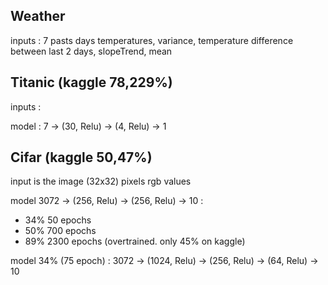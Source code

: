## Weather 

inputs : 7 pasts days temperatures, variance, temperature difference between last 2 days, slopeTrend, mean


## Titanic (kaggle 78,229%)

inputs : 

model : 7 -> (30, Relu) -> (4, Relu) ->  1

## Cifar (kaggle 50,47%)

input is the image (32x32) pixels rgb values 

model 3072 -> (256, Relu) -> (256, Relu) -> 10 :
- 34% 50 epochs
- 50% 700 epochs
- 89% 2300 epochs (overtrained. only 45% on kaggle)

model 34% (75 epoch) : 3072 -> (1024, Relu) -> (256, Relu) -> (64, Relu) -> 10

